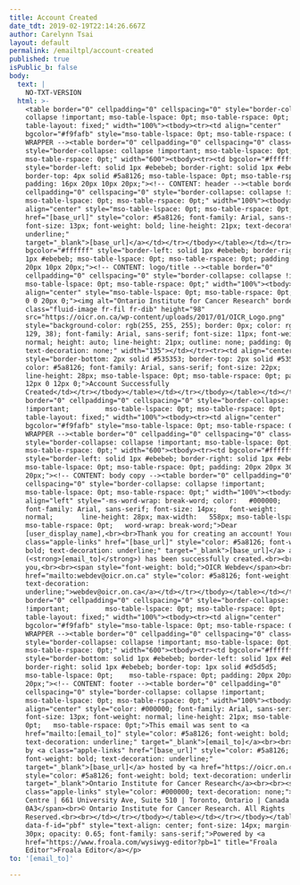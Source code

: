 ```yaml
---
title: Account Created
date_tdt: 2019-02-19T22:14:26.667Z
author: Carelynn Tsai
layout: default
permalink: /emailtpl/account-created
published: true
isPublic_b: false
body:
  text: |
    NO-TXT-VERSION
  html: >-
    <table border="0" cellpadding="0" cellspacing="0" style="border-collapse:
    collapse !important; mso-table-lspace: 0pt; mso-table-rspace: 0pt;
    table-layout: fixed;" width="100%"><tbody><tr><td align="center"
    bgcolor="#f9fafb" style="mso-table-lspace: 0pt; mso-table-rspace: 0pt;"><!--
    WRAPPER --><table border="0" cellpadding="0" cellspacing="0" class="wrapper"
    style="border-collapse: collapse !important; mso-table-lspace: 0pt;
    mso-table-rspace: 0pt;" width="600"><tbody><tr><td bgcolor="#ffffff"
    style="border-left: solid 1px #ebebeb; border-right: solid 1px #ebebeb;
    border-top: 4px solid #5a8126; mso-table-lspace: 0pt; mso-table-rspace: 0pt;
    padding: 16px 20px 10px 20px;"><!-- CONTENT: header --><table border="0"
    cellpadding="0" cellspacing="0" style="border-collapse: collapse !important;
    mso-table-lspace: 0pt; mso-table-rspace: 0pt;" width="100%"><tbody><tr><td
    align="center" style="mso-table-lspace: 0pt; mso-table-rspace: 0pt;"><a
    href="[base_url]" style="color: #5a8126; font-family: Arial, sans-serif;
    font-size: 13px; font-weight: bold; line-height: 21px; text-decoration:
    underline;"
    target="_blank">[base_url]</a></td></tr></tbody></table></td></tr><tr><td
    bgcolor="#ffffff" style="border-left: solid 1px #ebebeb; border-right: solid
    1px #ebebeb; mso-table-lspace: 0pt; mso-table-rspace: 0pt; padding: 20px
    20px 10px 20px;"><!-- CONTENT: logo/title --><table border="0"
    cellpadding="0" cellspacing="0" style="border-collapse: collapse !important;
    mso-table-lspace: 0pt; mso-table-rspace: 0pt;" width="100%"><tbody><tr><td
    align="center" style="mso-table-lspace: 0pt; mso-table-rspace: 0pt; padding:
    0 0 20px 0;"><img alt="Ontario Institute for Cancer Research" border="0"
    class="fluid-image fr-fil fr-dib" height="98"
    src="https://oicr.on.ca/wp-content/uploads/2017/01/OICR_Logo.png"
    style="background-color: rgb(255, 255, 255); border: 0px; color: rgb(90,
    129, 38); font-family: Arial, sans-serif; font-size: 11px; font-weight:
    normal; height: auto; line-height: 21px; outline: none; padding: 0px;
    text-decoration: none;" width="135"></td></tr><tr><td align="center"
    style="border-bottom: 2px solid #535353; border-top: 2px solid #535353;
    color: #5a8126; font-family: Arial, sans-serif; font-size: 22px;
    line-height: 28px; mso-table-lspace: 0pt; mso-table-rspace: 0pt; padding:
    12px 0 12px 0;">Account Successfully
    Created</td></tr></tbody></table></td></tr></tbody></table></td></tr></tbody></table><table
    border="0" cellpadding="0" cellspacing="0" style="border-collapse: collapse
    !important;         mso-table-lspace: 0pt; mso-table-rspace: 0pt;
    table-layout: fixed;" width="100%"><tbody><tr><td align="center"
    bgcolor="#f9fafb" style="mso-table-lspace: 0pt; mso-table-rspace: 0pt;"><!--
    WRAPPER --><table border="0" cellpadding="0" cellspacing="0" class="wrapper"
    style="border-collapse: collapse !important; mso-table-lspace: 0pt;
    mso-table-rspace: 0pt;" width="600"><tbody><tr><td bgcolor="#ffffff"
    style="border-left: solid 1px #ebebeb; border-right: solid 1px #ebebeb;
    mso-table-lspace: 0pt; mso-table-rspace: 0pt; padding: 20px 20px 30px
    20px;"><!-- CONTENT: body copy --><table border="0" cellpadding="0"
    cellspacing="0" style="border-collapse: collapse !important;
    mso-table-lspace: 0pt; mso-table-rspace: 0pt;" width="100%"><tbody><tr><td
    align="left" style="-ms-word-wrap: break-word; color:   #000000;      
    font-family: Arial, sans-serif; font-size: 14px;   font-weight:
    normal;       line-height: 28px; max-width:   558px; mso-table-lspace: 0pt;
    mso-table-rspace: 0pt;   word-wrap: break-word;">Dear
    [user_display_name],<br><br>Thank you for creating an account! Your <a
    class="apple-links" href="[base_url]" style="color: #5a8126; font-weight:
    bold; text-decoration: underline;" target="_blank">[base_url]</a> account
    (<strong>[email_to]</strong>) has been successfully created.<br><br>Thank
    you,<br><br><span style="font-weight: bold;">OICR Webdev</span><br><a
    href="mailto:webdev@oicr.on.ca" style="color: #5a8126; font-weight: bold;
    text-decoration:
    underline;">webdev@oicr.on.ca</a></td></tr></tbody></table></td></tr></tbody></table></td></tr></tbody></table><table
    border="0" cellpadding="0" cellspacing="0" style="border-collapse: collapse
    !important;         mso-table-lspace: 0pt; mso-table-rspace: 0pt;
    table-layout: fixed;" width="100%"><tbody><tr><td align="center"
    bgcolor="#f9fafb" style="mso-table-lspace: 0pt; mso-table-rspace: 0pt;"><!--
    WRAPPER --><table border="0" cellpadding="0" cellspacing="0" class="wrapper"
    style="border-collapse: collapse !important; mso-table-lspace: 0pt;
    mso-table-rspace: 0pt;" width="600"><tbody><tr><td bgcolor="#ffffff"
    style="border-bottom: solid 1px #ebebeb; border-left: solid 1px #ebebeb;
    border-right: solid 1px #ebebeb; border-top: 1px solid #d5d5d5;
    mso-table-lspace: 0pt;    mso-table-rspace: 0pt; padding: 20px 20px 10px
    20px;"><!-- CONTENT: footer --><table border="0" cellpadding="0"
    cellspacing="0" style="border-collapse: collapse !important;
    mso-table-lspace: 0pt; mso-table-rspace: 0pt;" width="100%"><tbody><tr><td
    align="center" style="color: #000000; font-family: Arial, sans-serif;
    font-size: 13px; font-weight: normal; line-height: 21px; mso-table-lspace:
    0pt;   mso-table-rspace: 0pt;">This email was sent to <a
    href="mailto:[email_to]" style="color: #5a8126; font-weight: bold;
    text-decoration: underline;" target="_blank">[email_to]</a><br><br>Powered
    by <a class="apple-links" href="[base_url]" style="color: #5a8126;
    font-weight: bold; text-decoration: underline;"
    target="_blank">[base_url]</a> hosted by <a href="https://oicr.on.ca/"
    style="color: #5a8126; font-weight: bold; text-decoration: underline;"
    target="_blank">Ontario Institute for Cancer Research</a><br><br><span
    class="apple-links" style="color: #000000; text-decoration: none;">MaRS
    Centre | 661 University Ave, Suite 510 | Toronto, Ontario | Canada M5G
    0A3</span><br>© Ontario Institute for Cancer Research. All Rights
    Reserved.<br><br></td></tr></tbody></table></td></tr></tbody></table></td></tr></tbody></table><p
    data-f-id="pbf" style="text-align: center; font-size: 14px; margin-top:
    30px; opacity: 0.65; font-family: sans-serif;">Powered by <a
    href="https://www.froala.com/wysiwyg-editor?pb=1" title="Froala
    Editor">Froala Editor</a></p>
to: '[email_to]'

---
```


